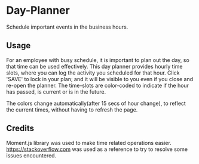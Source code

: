 # Day-Planner
Schedule important events in the business hours.

## Usage
For an employee with busy schedule, it is important to plan out the day, so that time can be used effectively.
This day planner provides hourly time slots, where you can log the activity you scheduled for that hour.
Click 'SAVE' to lock in your plan; and it will be visible to you even if you close and re-open the planner.
The time-slots are color-coded to indicate if the hour has passed, is current or is in the future.

The colors change automatically(after 15 secs of hour change), to reflect the current times, without having to refresh the page. 

## Credits
Moment.js library was used to make time related operations easier.
https://stackoverflow.com was used as a reference to try to resolve some issues encountered.